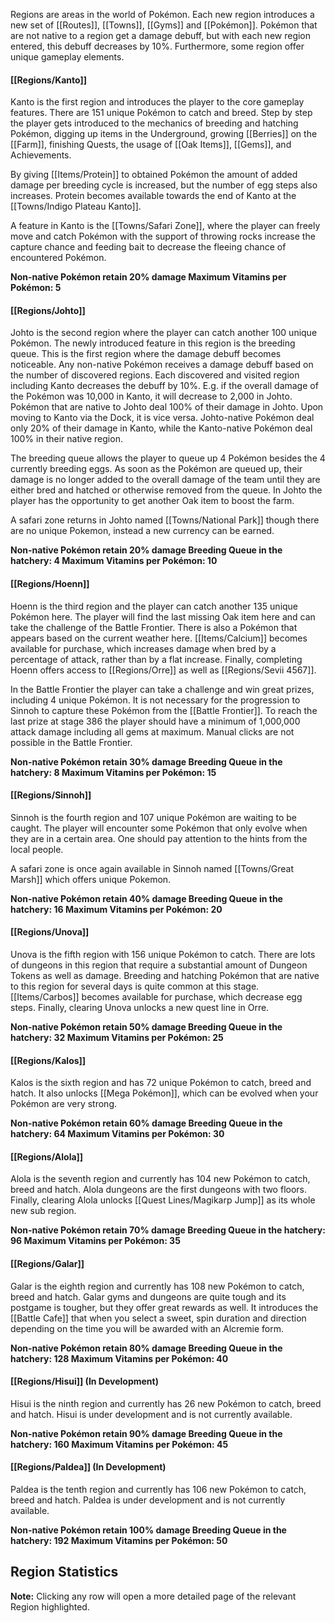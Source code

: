 Regions are areas in the world of Pokémon. Each new region introduces a new set of [[Routes]], [[Towns]], [[Gyms]] and [[Pokémon]]. Pokémon that are not native to a region get a damage debuff, but with each new region entered, this debuff decreases by 10%. Furthermore, some region offer unique gameplay elements.

#### [[Regions/Kanto]]
Kanto is the first region and introduces the player to the core gameplay features. There are 151 unique Pokémon to catch and breed. Step by step the player gets introduced to the mechanics of breeding and hatching Pokémon, digging up items in the Underground, growing [[Berries]] on the [[Farm]], finishing Quests, the usage of [[Oak Items]], [[Gems]], and Achievements.

By giving [[Items/Protein]] to obtained Pokémon the amount of added damage per breeding cycle is increased, but the number of egg steps also increases. Protein becomes available towards the end of Kanto at the [[Towns/Indigo Plateau Kanto]].

A feature in Kanto is the [[Towns/Safari Zone]], where the player can freely move and catch Pokémon with the support of throwing rocks increase the capture chance and feeding bait to decrease the fleeing chance of encountered Pokémon.

**Non-native Pokémon retain 20% damage
Maximum Vitamins per Pokémon: 5**

#### [[Regions/Johto]]
Johto is the second region where the player can catch another 100 unique Pokémon. The newly introduced feature in this region is the breeding queue.
This is the first region where the damage debuff becomes noticeable. Any non-native Pokémon receives a damage debuff based on the number of discovered regions. Each discovered and visited region including Kanto decreases the debuff by 10%. E.g. if the overall damage of the Pokémon was 10,000 in Kanto, it will decrease to 2,000 in Johto. Pokémon that are native to Johto deal 100% of their damage in Johto. Upon moving to Kanto via the Dock, it is vice versa. Johto-native Pokémon deal only 20% of their damage in Kanto, while the Kanto-native Pokémon deal 100% in their native region.

The breeding queue allows the player to queue up 4 Pokémon besides the 4 currently breeding eggs. As soon as the Pokémon are queued up, their damage is no longer added to the overall damage of the team until they are either bred and hatched or otherwise removed from the queue.
In Johto the player has the opportunity to get another Oak item to boost the farm.

A safari zone returns in Johto named [[Towns/National Park]] though there are no unique Pokemon, instead a new currency can be earned.

**Non-native Pokémon retain 20% damage
Breeding Queue in the hatchery: 4
Maximum Vitamins per Pokémon: 10**

#### [[Regions/Hoenn]]
Hoenn is the third region and the player can catch another 135 unique Pokémon here. The player will find the last missing Oak item here and can take the challenge of the Battle Frontier. There is also a Pokémon that appears based on the current weather here. [[Items/Calcium]] becomes available for purchase, which increases damage when bred by a percentage of attack, rather than by a flat increase. Finally, completing Hoenn offers access to [[Regions/Orre]] as well as [[Regions/Sevii 4567]].

In the Battle Frontier the player can take a challenge and win great prizes, including 4 unique Pokémon. It is not necessary for the progression to Sinnoh to capture these Pokémon from the [[Battle Frontier]]. To reach the last prize at stage 386 the player should have a minimum of 1,000,000 attack damage including all gems at maximum. Manual clicks are not possible in the Battle Frontier.

**Non-native Pokémon retain 30% damage
Breeding Queue in the hatchery: 8
Maximum Vitamins per Pokémon: 15**

#### [[Regions/Sinnoh]]
Sinnoh is the fourth region and 107 unique Pokémon are waiting to be caught. The player will encounter some Pokémon that only evolve when they are in a certain area. One should pay attention to the hints from the local people.

A safari zone is once again available in Sinnoh named [[Towns/Great Marsh]] which offers unique Pokemon.

**Non-native Pokémon retain 40% damage
Breeding Queue in the hatchery: 16
Maximum Vitamins per Pokémon: 20**

#### [[Regions/Unova]]
Unova is the fifth region with 156 unique Pokémon to catch. There are lots of dungeons in this region that require a substantial amount of Dungeon Tokens as well as damage. Breeding and hatching Pokémon that are native to this region for several days is quite common at this stage. [[Items/Carbos]] becomes available for purchase, which decrease egg steps. Finally, clearing Unova unlocks a new quest line in Orre.

**Non-native Pokémon retain 50% damage
Breeding Queue in the hatchery: 32
Maximum Vitamins per Pokémon: 25**

#### [[Regions/Kalos]]
Kalos is the sixth region and has 72 unique Pokémon to catch, breed and hatch. It also unlocks [[Mega Pokémon]], which can be evolved when your Pokémon are very strong.

**Non-native Pokémon retain 60% damage
Breeding Queue in the hatchery: 64
Maximum Vitamins per Pokémon: 30**

#### [[Regions/Alola]]
Alola is the seventh region and currently has 104 new Pokémon to catch, breed and hatch. Alola dungeons are the first dungeons with two floors. Finally, clearing Alola unlocks [[Quest Lines/Magikarp Jump]] as its whole new sub region.

**Non-native Pokémon retain 70% damage
Breeding Queue in the hatchery: 96
Maximum Vitamins per Pokémon: 35**

#### [[Regions/Galar]]
Galar is the eighth region and currently has 108 new Pokémon to catch, breed and hatch. Galar gyms and dungeons are quite tough and its postgame is tougher, but they offer great rewards as well. It introduces the [[Battle Cafe]] that when you select a sweet, spin duration and direction depending on the time you will be awarded with an Alcremie form.

**Non-native Pokémon retain 80% damage
Breeding Queue in the hatchery: 128
Maximum Vitamins per Pokémon: 40**

#### [[Regions/Hisui]] (In Development)
Hisui is the ninth region and currently has 26 new Pokémon to catch, breed and hatch. Hisui is under development and is not currently available.

**Non-native Pokémon retain 90% damage
Breeding Queue in the hatchery: 160
Maximum Vitamins per Pokémon: 45**

#### [[Regions/Paldea]] (In Development)
Paldea is the tenth region and currently has 106 new Pokémon to catch, breed and hatch. Paldea is under development and is not currently available.

**Non-native Pokémon retain 100% damage
Breeding Queue in the hatchery: 192
Maximum Vitamins per Pokémon: 50**

## Region Statistics
**Note:** Clicking any row will open a more detailed page of the relevant Region highlighted.